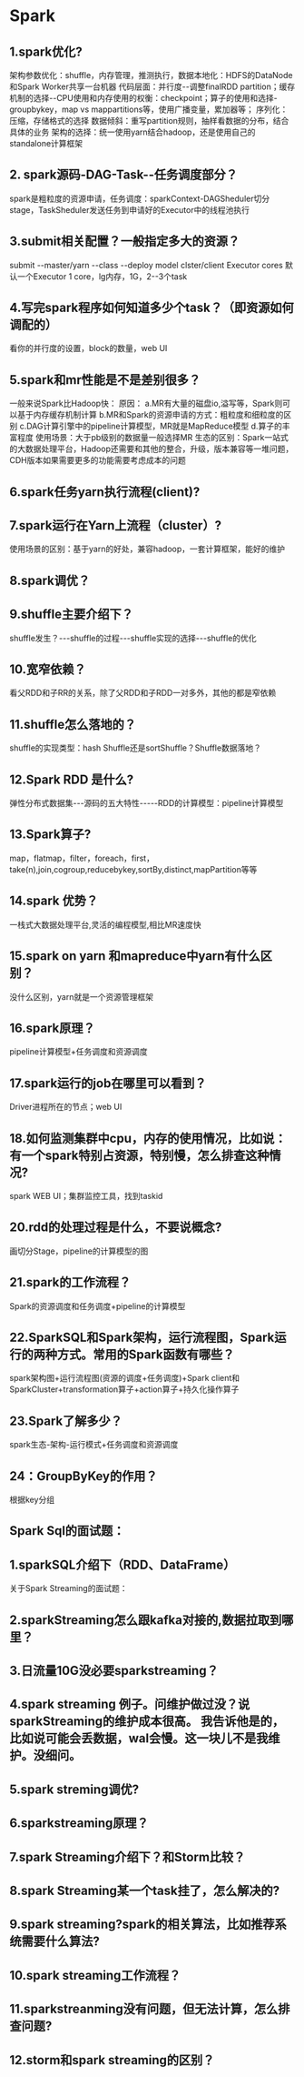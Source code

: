 # Spark



## 1.spark优化?
架构参数优化：shuffle，内存管理，推测执行，数据本地化：HDFS的DataNode和Spark Worker共享一台机器
代码层面：并行度--调整finalRDD partition；缓存机制的选择--CPU使用和内存使用的权衡：checkpoint；算子的使用和选择-groupbykey，map vs mappartitions等，使用广播变量，累加器等； 序列化：压缩，存储格式的选择
数据倾斜：重写partition规则，抽样看数据的分布，结合具体的业务
架构的选择：统一使用yarn结合hadoop，还是使用自己的standalone计算框架

## 2. spark源码-DAG-Task--任务调度部分？
spark是粗粒度的资源申请，任务调度：sparkContext-DAGSheduler切分stage，TaskSheduler发送任务到申请好的Executor中的线程池执行

## 3.submit相关配置？一般指定多大的资源？
submit --master/yarn --class --deploy model clster/client
Executor cores 默认一个Executor 1 core，lg内存，1G，2--3个task

## 4.写完spark程序如何知道多少个task？（即资源如何调配的）
看你的并行度的设置，block的数量，web UI

## 5.spark和mr性能是不是差别很多？
一般来说Spark比Hadoop快：
原因：
a.MR有大量的磁盘io,溢写等，Spark则可以基于内存缓存机制计算
b.MR和Spark的资源申请的方式：粗粒度和细粒度的区别
c.DAG计算引擎中的pipeline计算模型，MR就是MapReduce模型
d.算子的丰富程度
使用场景：大于pb级别的数据量一般选择MR
生态的区别：Spark一站式的大数据处理平台，Hadoop还需要和其他的整合，升级，版本兼容等一堆问题，CDH版本如果需要更多的功能需要考虑成本的问题

## 6.spark任务yarn执行流程(client)?



## 7.spark运行在Yarn上流程（cluster）?
使用场景的区别：基于yarn的好处，兼容hadoop，一套计算框架，能好的维护

## 8.spark调优？



## 9.shuffle主要介绍下？
shuffle发生？---shuffle的过程---shuffle实现的选择---shuffle的优化



## 10.宽窄依赖？
看父RDD和子RR的关系，除了父RDD和子RDD一对多外，其他的都是窄依赖

## 11.shuffle怎么落地的？
shuffle的实现类型：hash Shuffle还是sortShuffle？Shuffle数据落地？

## 12.Spark RDD 是什么?
弹性分布式数据集---源码的五大特性-----RDD的计算模型：pipeline计算模型

## 13.Spark算子?
map，flatmap，filter，foreach，first，take(n),join,cogroup,reducebykey,sortBy,distinct,mapPartition等等

## 14.spark 优势？
一栈式大数据处理平台,灵活的编程模型,相比MR速度快

## 15.spark on yarn 和mapreduce中yarn有什么区别？
没什么区别，yarn就是一个资源管理框架

## 16.spark原理？
pipeline计算模型+任务调度和资源调度

## 17.spark运行的job在哪里可以看到？
Driver进程所在的节点；web UI

## 18.如何监测集群中cpu，内存的使用情况，比如说：有一个spark特别占资源，特别慢，怎么排查这种情况?
spark WEB UI；集群监控工具，找到taskid

## 20.rdd的处理过程是什么，不要说概念?
画切分Stage，pipeline的计算模型的图

## 21.spark的工作流程？
Spark的资源调度和任务调度+pipeline的计算模型

## 22.SparkSQL和Spark架构，运行流程图，Spark运行的两种方式。常用的Spark函数有哪些？
spark架构图+运行流程图(资源的调度+任务调度)+Spark client和SparkCluster+transformation算子+action算子+持久化操作算子

## 23.Spark了解多少？
spark生态-架构-运行模式+任务调度和资源调度

## 24：GroupByKey的作用？
根据key分组

## Spark Sql的面试题：

## 1.sparkSQL介绍下（RDD、DataFrame）

关于Spark Streaming的面试题：

## 2.sparkStreaming怎么跟kafka对接的,数据拉取到哪里？

## 3.日流量10G没必要sparkstreaming？

## 4.spark streaming 例子。问维护做过没？说sparkStreaming的维护成本很高。 我告诉他是的，比如说可能会丢数据，wal会慢。这一块儿不是我维护。没细问。

## 5.spark streming调优?

## 6.sparkstreaming原理？

## 7.spark Streaming介绍下？和Storm比较？

## 8.spark Streaming某一个task挂了，怎么解决的?

## 9.spark streaming?spark的相关算法，比如推荐系统需要什么算法?

## 10.spark streaming工作流程？

## 11.sparkstreanming没有问题，但无法计算，怎么排查问题?

## 12.storm和spark streaming的区别？
